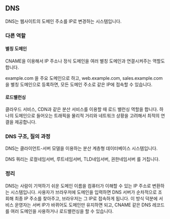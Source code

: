 ## DNS
DNS는 웹사이트의 도메인 주소를 IP로 변경하는 시스템입니다.

### 다른 역할
#### 별칭 도메인
CNAME을 이용해서 IP 주소나 정식 도메인을 여러 별칭 도메인과 연결시켜주는 역할도 합니다.

example.com 을 주요 도메인으로 하고, web.example.com, sales.example.com 을 별칭 도메인으로 등록하면, 모든 도메인 주소로 같은 IP에 접속할 수 있습니다.

#### 로드밸런싱
클라우드 서비스, CDN과 같은 분산 서비스를 이용할 때 로드 밸런싱 역할을 합니다. 하나의 도메인으로 들어오는 트래픽을 물리적 거리와 네트워크 상황을 고려해서 최적의 연결을 제공합니다.

### DNS 구조, 질의 과정
DNS는 클라이언트-서버 모델을 이용하는 분산 계층형 데이터베이스 시스템입니다.

DNS 쿼리는 로컬네임서버, 루트네임서버, TLD네임서버, 권한네임서버 를 거칩니다.

### 정리
DNS는 사람이 기억하기 쉬운 도메인 이름을 컴퓨터가 이해할 수 있는 IP 주소로 변환하는 시스템입니다.
사용자가 브라우저에 도메인을 입력하면 DNS 서버가 순차적으로 조회해 최종 IP 주소를 찾아주고, 브라우저는 그 IP로 접속하게 됩니다.
이 방식 덕분에 서비스 운영자는 서버 IP가 바뀌어도 도메인만 유지하면 되고, CNAME 같은 DNS 레코드를 여러 도메인을 사용하거나 로드밸런싱을 할 수 있습니다.